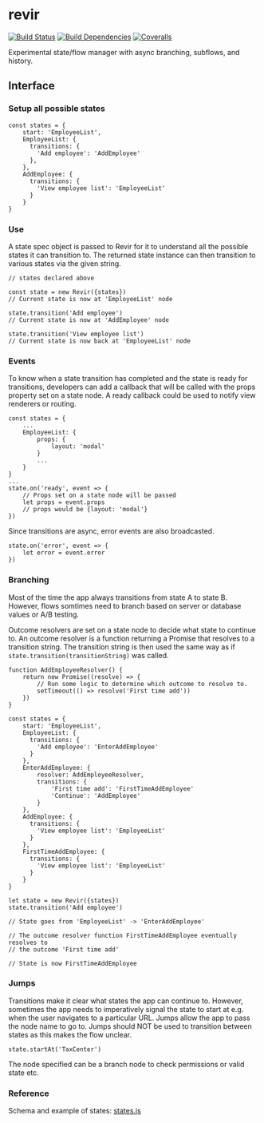 # revir

[![Build Status](https://img.shields.io/travis/talee/revir.svg?style=flat-square)](https://travis-ci.org/talee/revir)
[![Build Dependencies](https://img.shields.io/david/talee/revir.svg?style=flat-square)](https://david-dm.org/talee/revir)
[![Coveralls](https://img.shields.io/coveralls/talee/revir.svg?style=flat-square)](https://coveralls.io/github/talee/revir?branch=master)

Experimental state/flow manager with async branching, subflows, and history.

## Interface

### Setup all possible states

    const states = {
        start: 'EmployeeList',
        EmployeeList: {
          transitions: {
            'Add employee': 'AddEmployee'
          },
        },
        AddEmployee: {
          transitions: {
            'View employee list': 'EmployeeList'
          }
        }
    }

### Use

A state spec object is passed to Revir for it to understand all the possible
states it can transition to. The returned state instance can then transition to
various states via the given string.

	// states declared above

    const state = new Revir({states})
    // Current state is now at 'EmployeeList' node

    state.transition('Add employee')
    // Current state is now at 'AddEmployee' node

    state.transition('View employee list')
    // Current state is now back at 'EmployeeList' node

### Events

To know when a state transition has completed and the state is ready for
transitions, developers can add a callback that will be called with the props
property set on a state node. A ready callback could be used to notify view
renderers or routing.

	const states = {
		...
		EmployeeList: {
			props: {
				layout: 'modal'
			}
			...
		}
	}
	...
	state.on('ready', event => {
		// Props set on a state node will be passed
		let props = event.props
		// props would be {layout: 'modal'}
	})

Since transitions are async, error events are also broadcasted.

	state.on('error', event => {
		let error = event.error
	})

### Branching

Most of the time the app always transitions from state A to state B. However,
flows somtimes need to branch based on server or database values or A/B testing.

Outcome resolvers are set on a state node to decide what state to continue to.
An outcome resolver is a function returning a Promise that resolves to a
transition string. The transition string is then used the same way as if
`state.transition(transitionString)` was called.
	
	function AddEmployeeResolver() {
		return new Promise((resolve) => {
			// Run some logic to determine which outcome to resolve to.
			setTimeout(() => resolve('First time add'))
		})
	}

    const states = {
        start: 'EmployeeList',
        EmployeeList: {
          transitions: {
            'Add employee': 'EnterAddEmployee'
          }
        },
		EnterAddEmployee: {
			resolver: AddEmployeeResolver,
			transitions: {
				'First time add': 'FirstTimeAddEmployee'
				'Continue': 'AddEmployee'
			}
		},
        AddEmployee: {
          transitions: {
            'View employee list': 'EmployeeList'
          }
        },
        FirstTimeAddEmployee: {
          transitions: {
            'View employee list': 'EmployeeList'
          }
        }
    }

	let state = new Revir({states})
	state.transition('Add employee')

	// State goes from 'EmployeeList' -> 'EnterAddEmployee'

	// The outcome resolver function FirstTimeAddEmployee eventually resolves to
	// the outcome 'First time add'

	// State is now FirstTimeAddEmployee

### Jumps

Transitions make it clear what states the app can continue to. However,
sometimes the app needs to imperatively signal the state to start at e.g. when
the user navigates to a particular URL. Jumps allow the app to pass the node
name to go to. Jumps should NOT be used to transition between states as this
makes the flow unclear.

	state.startAt('TaxCenter')

The node specified can be a branch node to check permissions or valid state etc.

### Reference

Schema and example of states: [states.js](tests/states.js)
